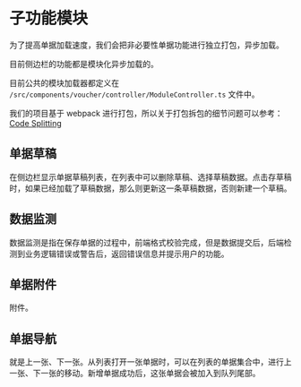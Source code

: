 # 子功能模块

为了提高单据加载速度，我们会把非必要性单据功能进行独立打包，异步加载。

目前侧边栏的功能都是模块化异步加载的。

目前公共的模块加载器都定义在 `/src/components/voucher/controller/ModuleController.ts`  文件中。

我们的项目基于 webpack 进行打包，所以关于打包拆包的细节问题可以参考： [Code Splitting](https://webpack.github.io/docs/code-splitting.html)

## 单据草稿

在侧边栏显示单据草稿列表，在列表中可以删除草稿、选择草稿数据。点击存草稿时，如果已经加载了草稿数据，那么则更新这一条草稿数据，否则新建一个草稿。

## 数据监测

数据监测是指在保存单据的过程中，前端格式校验完成，但是数据提交后，后端检测到业务逻辑错误或警告后，返回错误信息并提示用户的功能。

## 单据附件

附件。

## 单据导航

就是上一张、下一张。从列表打开一张单据时，可以在列表的单据集合中，进行上一张、下一张的移动。新增单据成功后，这张单据会被加入到队列尾部。



